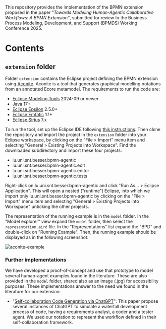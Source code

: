 This repository provides the implementation of the BPMN extension proposed in the paper *"Towards Modeling Human-Agentic Collaborative Workflows: A BPMN Extension"*, submitted for review to the Business Process Modeling, Development, and Support (BPMDS) Working Conference 2025.

# Contents

## `extension` folder

Folder `extension` contains the Eclipse project defining the BPMN extension using [Aconite](https://github.com/nwxrichardson/aconite).
Aconite is a tool that generates graphical modelling notations from an annotated Ecore metamodel.
The requirements to run the code are:

* [Eclipse Modeling Tools](https://www.eclipse.org/downloads/packages/) 2024-09 or newer
* Java 17+
* [Eclipse Epsilon](https://eclipse.dev/epsilon/) 2.5.0+
* [Eclipse Emfatic](https://eclipse.dev/emfatic/) 1.1+
* [Eclipse Sirius](https://eclipse.dev/sirius/) 7.x

To run the tool, set up the Eclipse IDE following [this instructions](https://github.com/nwxrichardson/aconite?tab=readme-ov-file#setting-up-the-eclipse-ide).
Then clone the repository and import the project in the `extension` folder into your Eclipse workspace, by clicking on the "File > Import" menu item and selecting "General > Existing Projects into Workspace". 
Find the downloaded subdirectory and import these four projects:

* lu.uni.snt.besser.bpmn-agentic
* lu.uni.snt.besser.bpmn-agentic.edit
* lu.uni.snt.besser.bpmn-agentic.editor
* lu.uni.snt.besser.bpmn-agentic.tests

Right-click on lu.uni.snt.besser.bpmn-agentic and click "Run As... > Eclipse Application". 
This will open a nested ("runtime") Eclipse, into which we import only lu.uni.snt.besser.bpmn-agentic by clicking on the "File > Import" menu item and selecting "General > Existing Projects into Workspace" unticking the other projects.

The representation of the running example is in the `model` folder.
In the "Model explorer" view expand the `model` folder, then select the `representation.aird` file.
In the "Representations" list expand the "BPD" and double-click on "Running Example".
Then, the running example should be displayed as in the following screenshot:

![aconite-example](https://github.com/user-attachments/assets/d33ce55f-ac98-4a77-96bc-2f6ca1b1ee8b)

### Further implementations

We have developed a proof-of-concept and use that prototype to model several human-agent examples found in the literature. 
These are also provided in the `model` folder, shared also as an image (.jpg) for accessibility purposes.
These implementations answer to the need we found in the literature for our extension:
* "[Self-collaboration Code Generation via ChatGPT]([url](https://arxiv.org/pdf/2304.07590))": This paper propose several instances of ChatGPT to simulate a waterfall development process of code, having a requirements analyst, a coder and a tester agent. We used our notation to represent the workflow defined in their self-collaboration framework.


